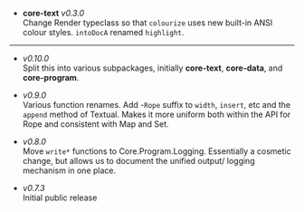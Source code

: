 * **core-text** _v0.3.0_  
       Change Render typeclass so that `colourize` uses new built-in ANSI
       colour styles. `intoDocA` renamed `highlight`.

----

* _v0.10.0_  
       Split this into various subpackages, initially **core-text**,
       **core-data**, and **core-program**.

* _v0.9.0_  
       Various function renames. Add -`Rope` suffix to `width`, `insert`,
       etc and the `append` method of Textual. Makes it more uniform both
       within the API for Rope and consistent with Map and Set.

* _v0.8.0_  
       Move `write*` functions to Core.Program.Logging. Essentially a
       cosmetic change, but allows us to document the unified output/
       logging mechanism in one place.

* _v0.7.3_  
       Initial public release
